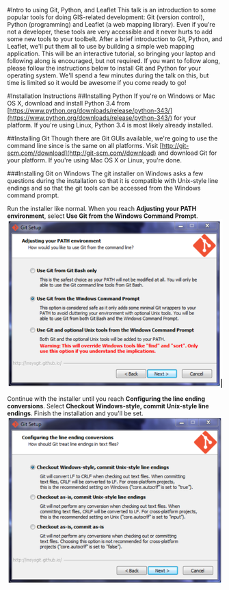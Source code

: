 #Intro to using Git, Python, and Leaflet
This talk is an introduction to some popular tools for doing GIS-related 
development: Git (version control), Python (programming) and Leaflet 
(a web mapping library). Even if you're not a developer, these tools 
are very accessible and it never hurts to add some new tools to your toolbelt. 
After a brief introduction to Git, Python, and Leaflet, we'll put them all to 
use by building a simple web mapping application. This will be an interactive 
tutorial, so bringing your laptop and following along is encouraged, but not 
required. If you want to follow along, please follow the instructions below 
to install Git and Python for your operating system. We'll spend a few minutes 
during the talk on this, but time is limited so it would be awesome if you 
come ready to go! 

#Installation Instructions
##Installing Python
If you're on Windows or Mac OS X, download and install Python 3.4 from [https://www.python.org/downloads/release/python-343/](https://www.python.org/downloads/release/python-343/) 
for your platform. If you're using Linux, Python 3.4 is most likely already 
installed.

##Installing Git
Though there are Git GUIs available, we're going to use the command line since 
is the same on all platforms. Visit [http://git-scm.com//download](http://git-scm.com//download) 
and download Git for your platform. If you're using Mac OS X or Linux, you're done.

###Installing Git on Windows
The git installer on Windows asks a few questions during the installation so 
that it is compatible with Unix-style line endings and so that the git tools 
can be accessed from the Windows command prompt.

Run the installer like normal. When you reach __Adjusting your PATH environment__, 
select __Use Git from the Windows Command Prompt__. 
![Git Path setup](./images/git_windows_command_prompt.png)

Continue with the installer until you reach __Configuring the line ending conversions__. 
Select __Checkout Windows-style, commit Unix-style line endings__. Finish the 
installation and you'll be set. 
![Git line endins](./images/git_checkout.png)

